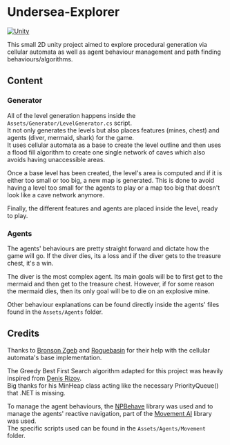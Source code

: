 # Undersea-Explorer

[![Unity](https://img.shields.io/badge/unity_2021.3.17f1-%23000000.svg?style=for-the-badge&logo=unity&logoColor=white)](https://unity.com/)

This small 2D unity project aimed to explore procedural generation via cellular automata as well as agent behaviour management and path finding behaviours/algorithms.

## Content
### Generator
All of the level generation happens inside the ```Assets/Generator/LevelGenerator.cs``` script. \
It not only generates the levels but also places features (mines, chest) and agents (diver, mermaid, shark) for the game. \
It uses cellular automata as a base to create the level outline and then uses a flood fill algorithm to create one single network of caves which also avoids having unaccessible areas.

Once a base level has been created, the level's area is computed and if it is either too small or too big, a new map is generated. This is done to avoid having a level too small for the agents to play or a map too big that doesn't look like a cave network anymore.

Finally, the different features and agents are placed inside the level, ready to play.

### Agents
The agents' behaviours are pretty straight forward and dictate how the game will go. If the diver dies, its a loss and if the diver gets to the treasure chest, it's a win.

The diver is the most complex agent. Its main goals will be to first get to the mermaid and then get to the treasure chest. However, if for some reason the mermaid dies, then its only
goal will be to die on an explosive mine.

Other behaviour explanations can be found directly inside the agents' files found in the ```Assets/Agents``` folder.

## Credits
Thanks to [Bronson Zgeb](https://bronsonzgeb.com/index.php/2022/01/30/procedural-generation-with-cellular-automata/) and [Roguebasin](http://www.roguebasin.com/index.php/Cellular_Automata_Method_for_Generating_Random_Cave-Like_Levels#C.23_Code) for their help with the cellular automata's base implementation.

The Greedy Best First Search algorithm adapted for this project was heavily inspired from [Denis Rizov](https://github.com/dbrizov/Unity-PathFindingAlgorithms/blob/master/Assets/Scripts). \
Big thanks for his MinHeap class acting like the necessary PriorityQueue() that .NET is missing.

To manage the agent behaviours, the [NPBehave](https://github.com/meniku/NPBehave) library was used and to manage the agents' reactive navigation, part of the [Movement AI](https://github.com/sturdyspoon/unity-movement-ai) library was used. \
The specific scripts used can be found in the ```Assets/Agents/Movement``` folder.

